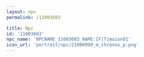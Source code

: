 ```yaml
---
layout: npc
permalink: /11003603

title: Npc
id: '11003603'
npc_name: 'NPCNAME_11003603_NAME:[F]Timaion01'
icon_url: 'portrait/npc/21000999_m_chronos_p.png'
---
```

